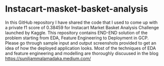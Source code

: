 # Instacart-masket-basket-analysis

In this GitHub repository I have shared the code that I used to come up with a private f1 score of 0.38459 for Instacart Market Basket Analysis Challenge launched by Kaggle. This repository contains END-END solution of the problem starting from EDA, Feature Engineering to Deployment in GCP. Please go through sample input and output screenshots provided to get an idea of how the deployed application looks. Most of the techniques of EDA and feature engineering and modelling are thoroughly discuused in the blog https://suniljammalamadaka.medium.com/
